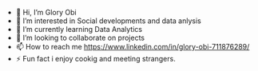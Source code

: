 - 👋 Hi, I’m Glory Obi
- 👀 I’m interested in Social developments and data anlysis
- 🌱 I’m currently learning Data Analytics
- 💞️ I’m looking to collaborate on projects
- 📫 How to reach me https://www.linkedin.com/in/glory-obi-711876289/
- ⚡ Fun fact i enjoy cookig and meeting strangers.

<!---
Belle-Yeoki/Belle-Yeoki is a ✨ special ✨ repository because its `README.md` (this file) appears on your GitHub profile.
You can click the Preview link to take a look at your changes.
--->
